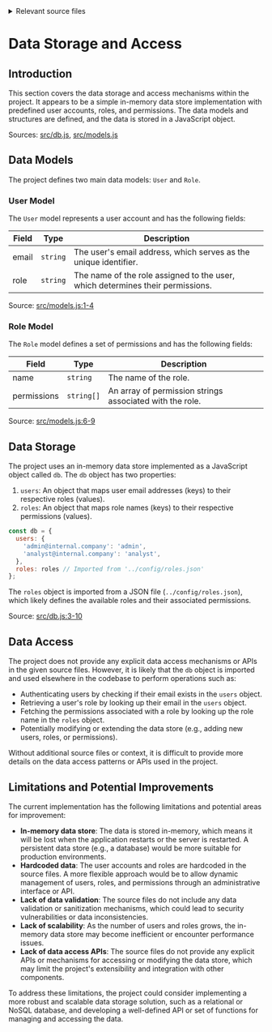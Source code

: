 <details>
<summary>Relevant source files</summary>

The following files were used as context for generating this wiki page:

- [src/db.js](https://github.com/aanickode/access-control-service/blob/main/src/db.js)
- [src/models.js](https://github.com/aanickode/access-control-service/blob/main/src/models.js)
</details>

# Data Storage and Access

## Introduction

This section covers the data storage and access mechanisms within the project. It appears to be a simple in-memory data store implementation with predefined user accounts, roles, and permissions. The data models and structures are defined, and the data is stored in a JavaScript object.

Sources: [src/db.js](), [src/models.js]()

## Data Models

The project defines two main data models: `User` and `Role`.

### User Model

The `User` model represents a user account and has the following fields:

| Field | Type     | Description |
|-------|----------|-------------|
| email | `string` | The user's email address, which serves as the unique identifier. |
| role  | `string` | The name of the role assigned to the user, which determines their permissions. |

Source: [src/models.js:1-4]()

### Role Model

The `Role` model defines a set of permissions and has the following fields:

| Field       | Type       | Description |
|-------------|------------|-------------|
| name        | `string`   | The name of the role. |
| permissions | `string[]` | An array of permission strings associated with the role. |

Source: [src/models.js:6-9]()

## Data Storage

The project uses an in-memory data store implemented as a JavaScript object called `db`. The `db` object has two properties:

1. `users`: An object that maps user email addresses (keys) to their respective roles (values).
2. `roles`: An object that maps role names (keys) to their respective permissions (values).

```javascript
const db = {
  users: {
    'admin@internal.company': 'admin',
    'analyst@internal.company': 'analyst',
  },
  roles: roles // Imported from '../config/roles.json'
};
```

The `roles` object is imported from a JSON file (`../config/roles.json`), which likely defines the available roles and their associated permissions.

Source: [src/db.js:3-10]()

## Data Access

The project does not provide any explicit data access mechanisms or APIs in the given source files. However, it is likely that the `db` object is imported and used elsewhere in the codebase to perform operations such as:

- Authenticating users by checking if their email exists in the `users` object.
- Retrieving a user's role by looking up their email in the `users` object.
- Fetching the permissions associated with a role by looking up the role name in the `roles` object.
- Potentially modifying or extending the data store (e.g., adding new users, roles, or permissions).

Without additional source files or context, it is difficult to provide more details on the data access patterns or APIs used in the project.

## Limitations and Potential Improvements

The current implementation has the following limitations and potential areas for improvement:

- **In-memory data store**: The data is stored in-memory, which means it will be lost when the application restarts or the server is restarted. A persistent data store (e.g., a database) would be more suitable for production environments.
- **Hardcoded data**: The user accounts and roles are hardcoded in the source files. A more flexible approach would be to allow dynamic management of users, roles, and permissions through an administrative interface or API.
- **Lack of data validation**: The source files do not include any data validation or sanitization mechanisms, which could lead to security vulnerabilities or data inconsistencies.
- **Lack of scalability**: As the number of users and roles grows, the in-memory data store may become inefficient or encounter performance issues.
- **Lack of data access APIs**: The source files do not provide any explicit APIs or mechanisms for accessing or modifying the data store, which may limit the project's extensibility and integration with other components.

To address these limitations, the project could consider implementing a more robust and scalable data storage solution, such as a relational or NoSQL database, and developing a well-defined API or set of functions for managing and accessing the data.